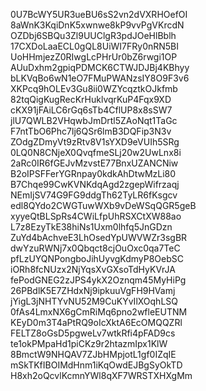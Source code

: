 0U7BcWY5UR3ueBU6sS2vn2dVXRHOefOI
8aWnK3KqiDnK5xwnwe8kP9vvPgVKrcdN
OZDbj6SBQu3Zl9UUClgR3pdJOeHlBblh
17CXDoLaaECL0gQL8UiWI7FRy0nRN5BI
UoHHmjezZ0RIwgLcPHrUr0bZ6rwgi1OP
AUuDxhm2gpiqPDMCK6CTWJDJBj4KBhyy
bLKVqBo6wN1eO7FMuPWANzsIY8O9F3v6
XKPcq9hOLEv3Gu8ii0WZYcqztkOJkfmb
82tqQigKugRecKrHuklvqrKuP4Fqx9XD
cKX91jFAiLC6rGq6sTb4CflUP8x8sSW7
jlU7QWLB2VHqwbJmDrtl5ZAoNqt1TaGc
F7ntTbO6Phc7lj6QSr6lmB3DQFip3N3v
ZOdgZDmyVt9zRtv8V1sYXD9eVUIh5SRg
0LQ0N8CNjeX0QvqfmeSLj20w2UwLnx8i
2aRc0IR6fGEJvMzvstE77BnxUZANCNiw
B2oIPSFFerYGRnpay0kdkAhDtwMzLi80
B7Chqe99CwKVNKdqAgd2zgepWifrzaqj
NEmIjSV74G9FG9ddgTh62TyLR6fKsgcv
edl8QYdo2CWGTuwWXb9vDeWSqQGR5geB
xyyeQtBLSpRs4CWiLfpUhRSXCtXW88ao
L7z8EzyTkE38hiNs1Uxm0lhfq5JnGDzn
ZuYd4bAchveE3LhOsedYpUWVWZr3sgBR
dwYzuRWNj7x0Qbqct8cjOuOxc0qa7TeC
pfLzUYQNPongboJihUyvgKdmyP8OebSC
iORh8fcNUzx2NjYqsXvGXsoTdHyKVrJA
fePodGNEG2zJPS4ykX2Oznqm45MyHiPg
26PBdlK5E7ZHdxNj9ipkuuVgFH9HVamj
jYigL3jNHTYvNU52M9CuKYvIlXOqhLSQ
0fAs4LmxNX6gCmRiMq6pno2wfleEUTNM
KEyD0m3T4aPtRQ9oIcXktA6EcOMQQZRl
FELTZ8oGsD5pgweLv7wtkRfi4pFAD9cs
te1okPMpaHd1piCKz9r2htazmIpx1KlW
8BmctW9NHQAV7ZJbHMpjotL1gf0IZqIE
mSkTKfIBOIMdHnm1iKqOwdEJBgSyOkTD
H8xh2oQcvlKcmnYWl8qXF7WRSTXHXgMm
